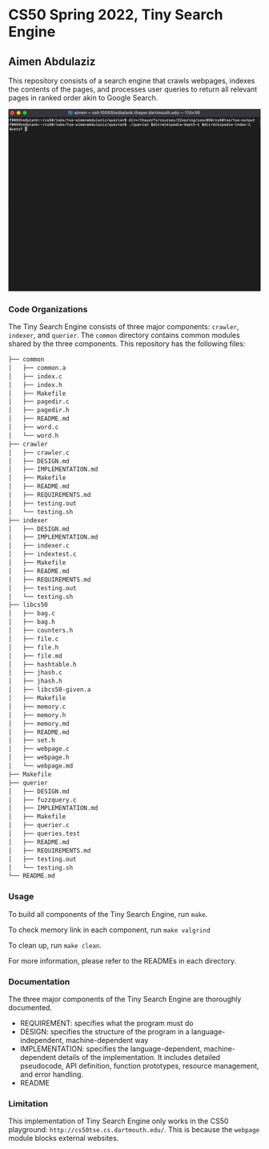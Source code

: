 # CS50 Spring 2022, Tiny Search Engine
## Aimen Abdulaziz

This repository consists of a search engine that crawls webpages, indexes the contents of the pages, and processes user queries to return all relevant pages in ranked order akin to Google Search. 

![TSE Demo](demo.gif)
    
### Code Organizations

The Tiny Search Engine consists of three major components: `crawler`, `indexer`, and `querier`. The `common` directory contains common modules shared by the three components. This repository has the following files:
```bash
├── common
│   ├── common.a
│   ├── index.c
│   ├── index.h
│   ├── Makefile
│   ├── pagedir.c
│   ├── pagedir.h
│   ├── README.md
│   ├── word.c
│   └── word.h
├── crawler
│   ├── crawler.c
│   ├── DESIGN.md
│   ├── IMPLEMENTATION.md
│   ├── Makefile
│   ├── README.md
│   ├── REQUIREMENTS.md
│   ├── testing.out
│   └── testing.sh
├── indexer
│   ├── DESIGN.md
│   ├── IMPLEMENTATION.md
│   ├── indexer.c
│   ├── indextest.c
│   ├── Makefile
│   ├── README.md
│   ├── REQUIREMENTS.md
│   ├── testing.out
│   └── testing.sh
├── libcs50
│   ├── bag.c
│   ├── bag.h
│   ├── counters.h
│   ├── file.c
│   ├── file.h
│   ├── file.md
│   ├── hashtable.h
│   ├── jhash.c
│   ├── jhash.h
│   ├── libcs50-given.a
│   ├── Makefile
│   ├── memory.c
│   ├── memory.h
│   ├── memory.md
│   ├── README.md
│   ├── set.h
│   ├── webpage.c
│   ├── webpage.h
│   └── webpage.md
├── Makefile
├── querier
│   ├── DESIGN.md
│   ├── fuzzquery.c
│   ├── IMPLEMENTATION.md
│   ├── Makefile
│   ├── querier.c
│   ├── queries.test
│   ├── README.md
│   ├── REQUIREMENTS.md
│   ├── testing.out
│   └── testing.sh
└── README.md
```

### Usage 
To build all components of the Tiny Search Engine, run `make`.

To check memory link in each component, run `make valgrind`

To clean up, run `make clean`.

For more information, please refer to the READMEs in each directory. 

### Documentation
The three major components of the Tiny Search Engine are thoroughly documented. 
- REQUIREMENT: specifies what the program must do
- DESIGN: specifies the structure of the program in a language-independent, machine-dependent way
- IMPLEMENTATION: specifies the language-dependent, machine-dependent details of the implementation. It includes detailed pseudocode, API definition, function prototypes, resource management, and error handling.
- README

### Limitation
This implementation of Tiny Search Engine only works in the CS50 playground: `http://cs50tse.cs.dartmouth.edu/`. This is because the `webpage` module blocks external websites.
